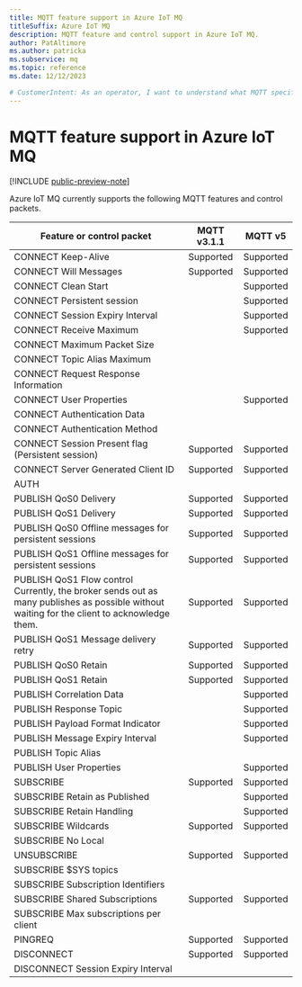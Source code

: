 ```yaml
---
title: MQTT feature support in Azure IoT MQ
titleSuffix: Azure IoT MQ
description: MQTT feature and control support in Azure IoT MQ.
author: PatAltimore
ms.author: patricka
ms.subservice: mq
ms.topic: reference
ms.date: 12/12/2023

# CustomerIntent: As an operator, I want to understand what MQTT specifications are supported by Azure IoT MQ so that I can configure my MQTT client to connect to Azure IoT MQ.
---
```


# MQTT feature support in Azure IoT MQ

[!INCLUDE [public-preview-note](../includes/public-preview-note.md)]

Azure IoT MQ currently supports the following MQTT features and control packets.

| Feature or control packet | MQTT v3.1.1 | MQTT v5 |
|---|:---:|:---:|
| CONNECT Keep-Alive | Supported | Supported |
| CONNECT Will Messages | Supported | Supported |
| CONNECT Clean Start | | Supported |
| CONNECT Persistent session | | Supported |
| CONNECT Session Expiry Interval | | Supported |
| CONNECT Receive Maximum | | Supported |
| CONNECT Maximum Packet Size | | |
| CONNECT Topic Alias Maximum | | |
| CONNECT Request Response Information | | |
| CONNECT User Properties | | Supported |
| CONNECT Authentication Data | | |
| CONNECT Authentication Method | | |
| CONNECT Session Present flag (Persistent session) | Supported | Supported |
| CONNECT Server Generated Client ID | Supported | Supported |
| AUTH | | |
| PUBLISH QoS0 Delivery | Supported | Supported |
| PUBLISH QoS1 Delivery | Supported | Supported |
| PUBLISH QoS0 Offline messages for persistent sessions | Supported | Supported |
| PUBLISH QoS1 Offline messages for persistent sessions | Supported | Supported |
| PUBLISH QoS1 Flow control <br> Currently, the broker sends out as many publishes as possible without waiting for the client to acknowledge them. | Supported | Supported |
| PUBLISH QoS1 Message delivery retry | Supported | Supported |
| PUBLISH QoS0 Retain | Supported | Supported |
| PUBLISH QoS1 Retain | Supported | Supported |
| PUBLISH Correlation Data | | Supported |
| PUBLISH Response Topic | | Supported |
| PUBLISH Payload Format Indicator | | Supported |
| PUBLISH Message Expiry Interval | | Supported |
| PUBLISH Topic Alias | | |
| PUBLISH User Properties | | Supported |
| SUBSCRIBE | Supported | Supported |
| SUBSCRIBE Retain as Published | | Supported |
| SUBSCRIBE Retain Handling | | Supported |
| SUBSCRIBE Wildcards | Supported | Supported |
| SUBSCRIBE No Local | | |
| UNSUBSCRIBE | Supported | Supported |
| SUBSCRIBE $SYS topics | | |
| SUBSCRIBE Subscription Identifiers | | |
| SUBSCRIBE Shared Subscriptions |Supported | Supported |
| SUBSCRIBE Max subscriptions per client | | |
| PINGREQ | Supported | Supported |
| DISCONNECT | Supported | Supported |
| DISCONNECT Session Expiry Interval | | |

